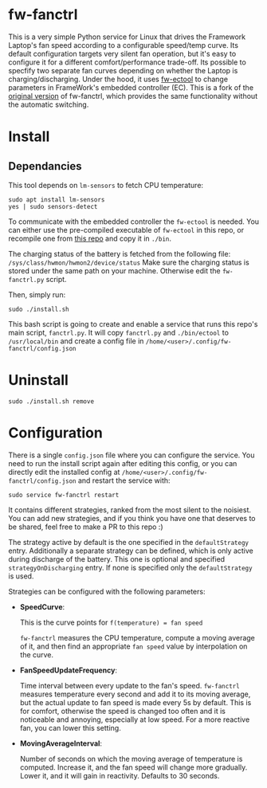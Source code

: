 # fw-fanctrl

This is a very simple Python service for Linux that drives the Framework Laptop's fan speed according to a configurable speed/temp curve.
Its default configuration targets very silent fan operation, but it's easy to configure it for a different comfort/performance trade-off.
Its possible to specfify two separate fan curves depending on whether the Laptop is charging/discharging.
Under the hood, it uses [fw-ectool](https://github.com/DHowett/fw-ectool) to change parameters in FrameWork's embedded controller (EC).
This is a fork of the [original version](https://github.com/TamtamHero/fw-fanctrl.git) of fw-fanctrl, which provides the same functionality without the automatic switching.

# Install

## Dependancies
This tool depends on `lm-sensors` to fetch CPU temperature:
```
sudo apt install lm-sensors
yes | sudo sensors-detect
```

To communicate with the embedded controller the `fw-ectool` is needed. You can either use the pre-compiled executable of `fw-ectool` in this repo, or recompile one from [this repo](https://github.com/DHowett/fw-ectool) and copy it in `./bin`.

The charging status of the battery is fetched from the following file:
`/sys/class/hwmon/hwmon2/device/status`
Make sure the charging status is stored under the same path on your machine. Otherwise edit the `fw-fanctrl.py` script.

Then, simply run:
```
sudo ./install.sh
```

This bash script is going to create and enable a service that runs this repo's main script, `fanctrl.py`.
It will copy `fanctrl.py` and `./bin/ectool` to `/usr/local/bin` and create a config file in `/home/<user>/.config/fw-fanctrl/config.json`

# Uninstall
```
sudo ./install.sh remove
```

# Configuration

There is a single `config.json` file where you can configure the service. You need to run the install script again after editing this config, or you can directly edit the installed config at `/home/<user>/.config/fw-fanctrl/config.json` and restart the service with:

```
sudo service fw-fanctrl restart
```

It contains different strategies, ranked from the most silent to the noisiest. You can add new strategies, and if you think you have one that deserves to be shared, feel free to make a PR to this repo :)

The strategy active by default is the one specified in the `defaultStrategy` entry. Additionally a separate strategy can be defined, which is only active during discharge of the battery. This one is optional and specified `strategyOnDischarging` entry. If none is specified only the `defaultStrategy` is used.

Strategies can be configured with the following parameters:

- **SpeedCurve**:

    This is the curve points for `f(temperature) = fan speed`

    `fw-fanctrl` measures the CPU temperature, compute a moving average of it, and then find an appropriate `fan speed` value by interpolation on the curve.

- **FanSpeedUpdateFrequency**:

    Time interval between every update to the fan's speed. `fw-fanctrl` measures temperature every second and add it to its moving average, but the actual update to fan speed is made every 5s by default. This is for comfort, otherwise the speed is changed too often and it is noticeable and annoying, especially at low speed.
    For a more reactive fan, you can lower this setting.

- **MovingAverageInterval**:

    Number of seconds on which the moving average of temperature is computed. Increase it, and the fan speed will change more gradually. Lower it, and it will gain in reactivity. Defaults to 30 seconds.
